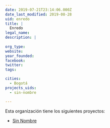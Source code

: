 ```yaml
---
date: 2019-07-21T23:14:06.000Z
date_last_modified: 2019-08-28
uid: enredo
title: |
  Enredo
legal_name: 
description: |
  
org_type: 
website: 
year_founded: 
facebook: 
twitter: 
tags:

cities: 
  - Bogotá
projects_uids:
  - sin-nombre

---
```


Esta organización tiene los siguientes proyectos:

- [Sin Nombre](/proyectos/sin-nombre)
